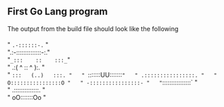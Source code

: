 ## First Go Lang program

The output from the build file should look like the following 
####
"    `.-::::::-.`    "  
".:-::::::::::::::-:."  
"`_:::    ::    :::_`"  
" .:( ^   :: ^   ):. "  
" `:::   (..)   :::. "  
" `:::::::UU:::::::` "  
" .::::::::::::::::. "  
" O::::::::::::::::O "  
" -::::::::::::::::- "  
" `::::::::::::::::` "  
"  .::::::::::::::.  "  
"    oO:::::::Oo     "  